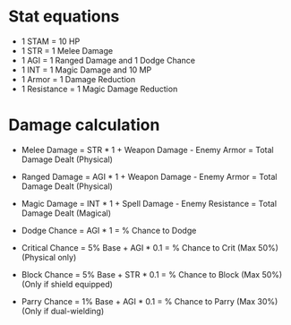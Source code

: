 # Stat equations

- 1 STAM = 10 HP
- 1 STR = 1 Melee Damage
- 1 AGI = 1 Ranged Damage and 1 Dodge Chance
- 1 INT = 1 Magic Damage and 10 MP
- 1 Armor = 1 Damage Reduction
- 1 Resistance = 1 Magic Damage Reduction

# Damage calculation

- Melee Damage = STR * 1 + Weapon Damage - Enemy Armor = Total Damage Dealt (Physical)
- Ranged Damage = AGI * 1 + Weapon Damage - Enemy Armor = Total Damage Dealt (Physical)
- Magic Damage = INT * 1 + Spell Damage - Enemy Resistance = Total Damage Dealt (Magical)


- Dodge Chance = AGI * 1 = % Chance to Dodge
- Critical Chance = 5% Base + AGI * 0.1 = % Chance to Crit (Max 50%) (Physical only)
- Block Chance = 5% Base + STR * 0.1 = % Chance to Block (Max 50%) (Only if shield equipped)
- Parry Chance = 1% Base + AGI * 0.1 = % Chance to Parry (Max 30%) (Only if dual-wielding)


